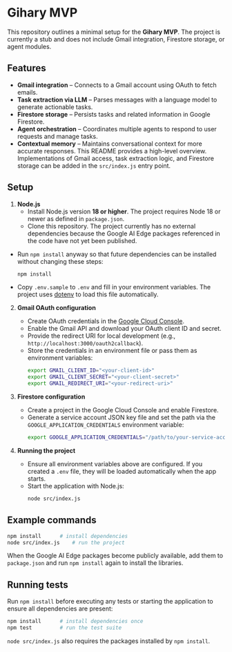 # Gihary MVP

This repository outlines a minimal setup for the **Gihary MVP**. The project is currently a stub and does not include Gmail integration, Firestore storage, or agent modules.

## Features

- **Gmail integration** – Connects to a Gmail account using OAuth to fetch emails.
- **Task extraction via LLM** – Parses messages with a language model to generate actionable tasks.
- **Firestore storage** – Persists tasks and related information in Google Firestore.
- **Agent orchestration** – Coordinates multiple agents to respond to user requests and manage tasks.
- **Contextual memory** – Maintains conversational context for more accurate responses.
This README provides a high-level overview. Implementations of Gmail access, task extraction logic, and Firestore storage can be added in the `src/index.js` entry point.

## Setup

1. **Node.js**
   - Install Node.js version **18 or higher**. The project requires Node
     18 or newer as defined in `package.json`.
   - Clone this repository. The project currently has no external
     dependencies because the Google AI Edge packages referenced in the
     code have not yet been published.
  - Run `npm install` anyway so that future dependencies can be installed
    without changing these steps:
    ```bash
    npm install
    ```
  - Copy `.env.sample` to `.env` and fill in your environment variables. The
    project uses [dotenv](https://www.npmjs.com/package/dotenv) to load
    this file automatically.

2. **Gmail OAuth configuration**
   - Create OAuth credentials in the [Google Cloud Console](https://console.cloud.google.com/).
   - Enable the Gmail API and download your OAuth client ID and secret.
   - Provide the redirect URI for local development (e.g., `http://localhost:3000/oauth2callback`).
   - Store the credentials in an environment file or pass them as environment variables:
     ```bash
     export GMAIL_CLIENT_ID="<your-client-id>"
     export GMAIL_CLIENT_SECRET="<your-client-secret>"
     export GMAIL_REDIRECT_URI="<your-redirect-uri>"
     ```

3. **Firestore configuration**
   - Create a project in the Google Cloud Console and enable Firestore.
   - Generate a service account JSON key file and set the path via the `GOOGLE_APPLICATION_CREDENTIALS` environment variable:
     ```bash
     export GOOGLE_APPLICATION_CREDENTIALS="/path/to/your-service-account.json"
     ```

4. **Running the project**
   - Ensure all environment variables above are configured. If you created a
     `.env` file, they will be loaded automatically when the app starts.
   - Start the application with Node.js:
     ```bash
     node src/index.js
     ```

## Example commands
```bash
npm install      # install dependencies
node src/index.js    # run the project
```

When the Google AI Edge packages become publicly available, add them to
`package.json` and run `npm install` again to install the libraries.

## Running tests

Run `npm install` before executing any tests or starting the application to
ensure all dependencies are present:

```bash
npm install      # install dependencies once
npm test         # run the test suite
```

`node src/index.js` also requires the packages installed by `npm install`.

